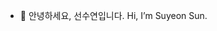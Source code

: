 - 👋 안녕하세요, 선수연입니다. Hi, I’m Suyeon Sun.
<!--
- 👀 서비스를 이해하는 I’m interested in ...
- 🌱 I’m currently learning ...
-->

<!---
SuyeonSun/SuyeonSun is a ✨ special ✨ repository because its `README.md` (this file) appears on your GitHub profile.
You can click the Preview link to take a look at your changes.
--->
